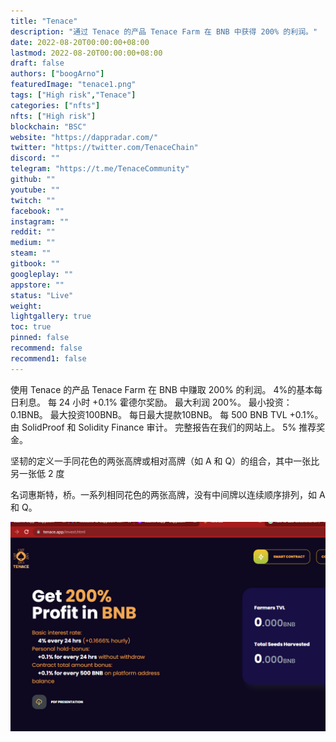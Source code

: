 ```yaml
---
title: "Tenace"
description: "通过 Tenace 的产品 Tenace Farm 在 BNB 中获得 200% 的利润。"
date: 2022-08-20T00:00:00+08:00
lastmod: 2022-08-20T00:00:00+08:00
draft: false
authors: ["boogArno"]
featuredImage: "tenace1.png"
tags: ["High risk","Tenace"]
categories: ["nfts"]
nfts: ["High risk"]
blockchain: "BSC"
website: "https://dappradar.com/"
twitter: "https://twitter.com/TenaceChain"
discord: ""
telegram: "https://t.me/TenaceCommunity"
github: ""
youtube: ""
twitch: ""
facebook: ""
instagram: ""
reddit: ""
medium: ""
steam: ""
gitbook: ""
googleplay: ""
appstore: ""
status: "Live"
weight: 
lightgallery: true
toc: true
pinned: false
recommend: false
recommend1: false
---
```

使用 Tenace 的产品 Tenace Farm 在 BNB 中赚取 200% 的利润。
4%的基本每日利息。
每 24 小时 +0.1% 霍德尔奖励。
最大利润 200%。
最小投资：0.1BNB。
最大投资100BNB。
每日最大提款10BNB。
每 500 BNB TVL +0.1%。
由 SolidProof 和 Solidity Finance 审计。 完整报告在我们的网站上。
5% 推荐奖金。

坚韧的定义一手同花色的两张高牌或相对高牌（如 A 和 Q）的组合，其中一张比另一张低 2 度

名词惠斯特，桥。一系列相同花色的两张高牌，没有中间牌以连续顺序排列，如 A 和 Q。

![tenace-dapp-defi-bsc-image1_c6942aa1930591d280af41eb8b8836c0](tenace-dapp-defi-bsc-image1_c6942aa1930591d280af41eb8b8836c0.png)

